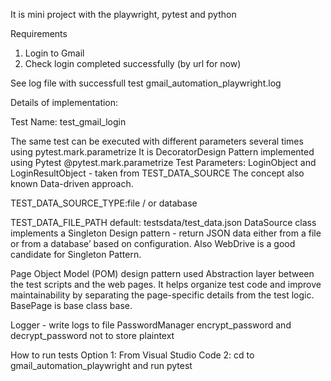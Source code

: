 It is mini project with the playwright, pytest and python

Requirements

1. Login to Gmail 
2. Check login completed successfully (by url for now)

See log file with successfull test 
gmail_automation_playwright.log

Details of implementation:

Test Name: test_gmail_login

The same test can be executed with different parameters several times using pytest.mark.parametrize It is DecoratorDesign Pattern implemented using Pytest @pytest.mark.parametrize
Test Parameters: LoginObject and LoginResultObject - taken from TEST_DATA_SOURCE The concept also known Data-driven approach.

TEST_DATA_SOURCE_TYPE:file / or database

TEST_DATA_FILE_PATH default: testsdata/test_data.json DataSource class implements a Singleton Design pattern - return JSON data either from a file or from a database’ based on configuration. Also WebDrive is a good candidate for Singleton Pattern.

Page Object Model (POM) design pattern used Abstraction layer between the test scripts and the web pages. 
It helps organize test code and improve maintainability by separating the page-specific details from the test logic. 
BasePage is base class base.

Logger - write logs to file 
PasswordManager encrypt_password and decrypt_password not to store plaintext

How to run tests Option 
1: From Visual Studio Code 
2: cd to gmail_automation_playwright and run pytest
